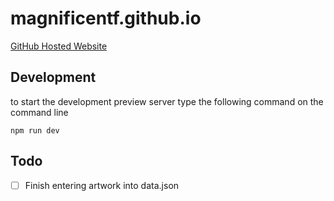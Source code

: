 # magnificentf.github.io

[GitHub Hosted Website](http://magnificentf.github.io/)

## Development

to start the development preview server type the following command on the command line

`npm run dev`

## Todo
- [ ] Finish entering artwork into data.json
